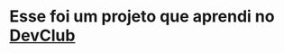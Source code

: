 <h1>Esse foi um projeto que aprendi no <a href="https://aulas.devclub.com.br/aulas/git-github-devclub-full-stack">DevClub</a> </h1>
